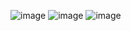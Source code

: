 ![image](https://github.com/JuneSunAt7/planer/assets/63651740/9eb133d6-b1b5-429b-ad83-543ae134a915)
![image](https://github.com/JuneSunAt7/planer/assets/63651740/daadf99f-4ab4-45df-851a-e974c76b0d90)
![image](https://github.com/JuneSunAt7/planer/assets/63651740/cb58b975-331c-4385-81f2-29b73ebf83b7)
